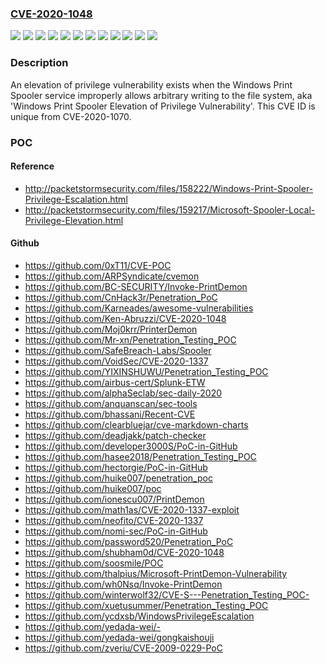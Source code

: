 ### [CVE-2020-1048](https://cve.mitre.org/cgi-bin/cvename.cgi?name=CVE-2020-1048)
![](https://img.shields.io/static/v1?label=Product&message=Windows%2010%20Version%201903%20for%2032-bit%20Systems&color=blue)
![](https://img.shields.io/static/v1?label=Product&message=Windows%2010%20Version%201903%20for%20ARM64-based%20Systems&color=blue)
![](https://img.shields.io/static/v1?label=Product&message=Windows%2010%20Version%201903%20for%20x64-based%20Systems&color=blue)
![](https://img.shields.io/static/v1?label=Product&message=Windows%2010%20Version%201909%20for%2032-bit%20Systems&color=blue)
![](https://img.shields.io/static/v1?label=Product&message=Windows%2010%20Version%201909%20for%20ARM64-based%20Systems&color=blue)
![](https://img.shields.io/static/v1?label=Product&message=Windows%2010%20Version%201909%20for%20x64-based%20Systems&color=blue)
![](https://img.shields.io/static/v1?label=Product&message=Windows%20Server%2C%20version%201903%20(Server%20Core%20installation)&color=blue)
![](https://img.shields.io/static/v1?label=Product&message=Windows%20Server%2C%20version%201909%20(Server%20Core%20installation)&color=blue)
![](https://img.shields.io/static/v1?label=Product&message=Windows%20Server&color=blue)
![](https://img.shields.io/static/v1?label=Product&message=Windows&color=blue)
![](https://img.shields.io/static/v1?label=Version&message=n%2Fa&color=blue)
![](https://img.shields.io/static/v1?label=Vulnerability&message=Elevation%20of%20Privilege&color=brighgreen)

### Description

An elevation of privilege vulnerability exists when the Windows Print Spooler service improperly allows arbitrary writing to the file system, aka 'Windows Print Spooler Elevation of Privilege Vulnerability'. This CVE ID is unique from CVE-2020-1070.

### POC

#### Reference
- http://packetstormsecurity.com/files/158222/Windows-Print-Spooler-Privilege-Escalation.html
- http://packetstormsecurity.com/files/159217/Microsoft-Spooler-Local-Privilege-Elevation.html

#### Github
- https://github.com/0xT11/CVE-POC
- https://github.com/ARPSyndicate/cvemon
- https://github.com/BC-SECURITY/Invoke-PrintDemon
- https://github.com/CnHack3r/Penetration_PoC
- https://github.com/Karneades/awesome-vulnerabilities
- https://github.com/Ken-Abruzzi/CVE-2020-1048
- https://github.com/Moj0krr/PrinterDemon
- https://github.com/Mr-xn/Penetration_Testing_POC
- https://github.com/SafeBreach-Labs/Spooler
- https://github.com/VoidSec/CVE-2020-1337
- https://github.com/YIXINSHUWU/Penetration_Testing_POC
- https://github.com/airbus-cert/Splunk-ETW
- https://github.com/alphaSeclab/sec-daily-2020
- https://github.com/anquanscan/sec-tools
- https://github.com/bhassani/Recent-CVE
- https://github.com/clearbluejar/cve-markdown-charts
- https://github.com/deadjakk/patch-checker
- https://github.com/developer3000S/PoC-in-GitHub
- https://github.com/hasee2018/Penetration_Testing_POC
- https://github.com/hectorgie/PoC-in-GitHub
- https://github.com/huike007/penetration_poc
- https://github.com/huike007/poc
- https://github.com/ionescu007/PrintDemon
- https://github.com/math1as/CVE-2020-1337-exploit
- https://github.com/neofito/CVE-2020-1337
- https://github.com/nomi-sec/PoC-in-GitHub
- https://github.com/password520/Penetration_PoC
- https://github.com/shubham0d/CVE-2020-1048
- https://github.com/soosmile/POC
- https://github.com/thalpius/Microsoft-PrintDemon-Vulnerability
- https://github.com/wh0Nsq/Invoke-PrintDemon
- https://github.com/winterwolf32/CVE-S---Penetration_Testing_POC-
- https://github.com/xuetusummer/Penetration_Testing_POC
- https://github.com/ycdxsb/WindowsPrivilegeEscalation
- https://github.com/yedada-wei/-
- https://github.com/yedada-wei/gongkaishouji
- https://github.com/zveriu/CVE-2009-0229-PoC

